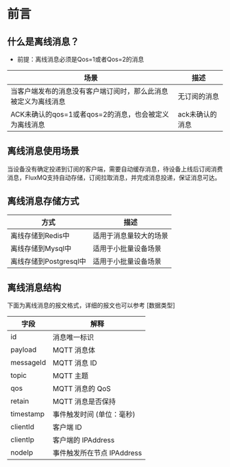# 前言

## 什么是离线消息？

- 前提：离线消息必须是Qos=1或者Qos=2的消息

| **场景**  | **描述**    |
|---------|-----------|
| 当客户端发布的消息没有客户端订阅时，那么此消息被定义为离线消息      | 无订阅的消息    |
| ACK未确认的qos=1或者qos=2的消息，也会被定义为离线消息 | ack未确认的消息 |

## 离线消息使用场景

当设备没有确定投递到订阅的客户端，需要自动缓存消息，待设备上线后订阅消费消息，FluxMQ支持自动存储，订阅拉取消息，并完成消息投递，保证消息可达。

## 离线消息存储方式

| **方式**           | **描述**      |
|------------------|-------------|
| 离线存储到Redis中      | 适用于消息量较大的场景 |
| 离线存储到Mysql中      | 适用于小批量设备场景  |
| 离线存储到Postgresql中 | 适用于小批量设备场景   |


## 离线消息结构

下面为离线消息的报文格式，详细的报文也可以参考 [数据类型]

| **字段**    | **解释**              |
|-----------|---------------------|
| id        | 消息唯一标识              |
| payload   | MQTT 消息体            |
| messageId | MQTT 消息 ID          |
| topic     | MQTT 主题             |
| qos       | MQTT 消息的 QoS        |
| retain    | MQTT 消息是否保持         |
| timestamp | 事件触发时间 (单位：毫秒)      |
| clientId  | 客户端 ID              |
| clientIp  | 客户端的 IPAddress      |
| nodeIp    | 事件触发所在节点 IPAddress  |


